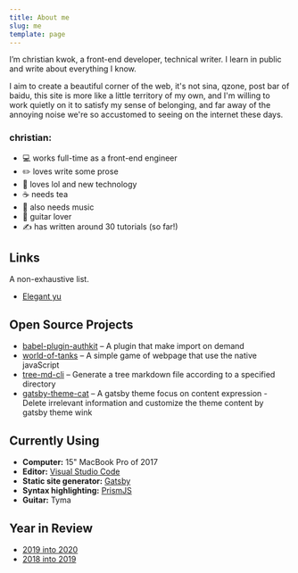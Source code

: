 ```yaml
---
title: About me
slug: me
template: page
---
```


I’m christian kwok, a front-end developer, technical writer. I learn in public and write about everything I know.

I aim to create a beautiful corner of the web, it's not sina, qzone, post bar of baidu, this site is more like a little territory of my own, and I'm willing to work quietly on it to satisfy my sense of belonging, and far away of the annoying noise we're so accustomed to seeing on the internet these days.

### christian:

- 💻 works full-time as a front-end engineer
- ✏️ loves write some prose
- 👾 loves lol and new technology
- ☕ needs tea
- 🍺 also needs music
- 🎸 guitar lover
- ✍️ has written around 30 tutorials (so far!)

## Links

A non-exhaustive list.

- [Elegant yu](https://elegantyu.github.io/)

## Open Source Projects

- [babel-plugin-authkit](https://github.com/justwink/babel-plugin-authkit) – A plugin that make import on demand
- [world-of-tanks](https://github.com/justwink/world-of-tanks) – A simple game of webpage that use the native javaScript
- [tree-md-cli](https://github.com/justwink/tree-md-cli) – Generate a tree markdown file according to a specified directory
- [gatsby-theme-cat](https://github.com/justwink/gatsby-theme-cat) – A gatsby theme focus on content expression - Delete irrelevant information and customize the theme content by gatsby theme wink

<!-- ## Music

Sometimes I sing and play guitar. I like to [record music]() in my spare time. Here are some. -->

## Currently Using

- **Computer:** 15" MacBook Pro of 2017
- **Editor:** [Visual Studio Code](https://code.visualstudio.com/)
- **Static site generator:** [Gatsby](https://gatsbyjs.org)
- **Syntax highlighting:** [PrismJS](http://prismjs.com/)
- **Guitar:** Tyma

## Year in Review

- [2019 into 2020](/2020-01-04-2019-into-2020)
- [2018 into 2019](/2018-into-2019)
